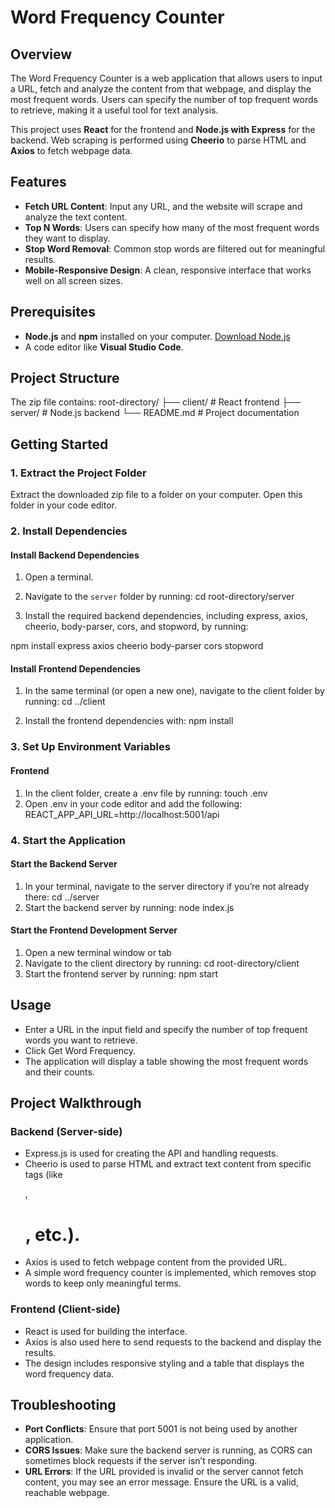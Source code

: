 # Word Frequency Counter

## Overview
The Word Frequency Counter is a web application that allows users to input a URL, fetch and analyze the content from that webpage, and display the most frequent words. Users can specify the number of top frequent words to retrieve, making it a useful tool for text analysis.

This project uses **React** for the frontend and **Node.js with Express** for the backend. Web scraping is performed using **Cheerio** to parse HTML and **Axios** to fetch webpage data. 

## Features
- **Fetch URL Content**: Input any URL, and the website will scrape and analyze the text content.
- **Top N Words**: Users can specify how many of the most frequent words they want to display.
- **Stop Word Removal**: Common stop words are filtered out for meaningful results.
- **Mobile-Responsive Design**: A clean, responsive interface that works well on all screen sizes.

## Prerequisites
- **Node.js** and **npm** installed on your computer. [Download Node.js](https://nodejs.org/)
- A code editor like **Visual Studio Code**.

## Project Structure
The zip file contains:
root-directory/
├── client/          # React frontend
├── server/          # Node.js backend
└── README.md        # Project documentation


## Getting Started

### 1. Extract the Project Folder
Extract the downloaded zip file to a folder on your computer. Open this folder in your code editor.

### 2. Install Dependencies

#### Install Backend Dependencies
1. Open a terminal.
2. Navigate to the `server` folder by running:
   cd root-directory/server

3. Install the required backend dependencies, including express, axios, cheerio, body-parser, cors, and stopword, by running:

npm install express axios cheerio body-parser cors stopword

#### Install Frontend Dependencies

1. In the same terminal (or open a new one), navigate to the client folder by running:
    cd ../client

2. Install the frontend dependencies with:
     npm install

### 3. Set Up Environment Variables

#### Frontend
1. In the client folder, create a .env file by running:
    touch .env
2. Open .env in your code editor and add the following:
    REACT_APP_API_URL=http://localhost:5001/api

### 4. Start the Application

#### Start the Backend Server

1. In your terminal, navigate to the server directory if you’re not already there:
    cd ../server
2. Start the backend server by running:
    node index.js

#### Start the Frontend Development Server

1. Open a new terminal window or tab
2. Navigate to the client directory by running:
    cd root-directory/client
3. Start the frontend server by running:
    npm start

## Usage

- Enter a URL in the input field and specify the number of top frequent words you want to retrieve.
- Click Get Word Frequency.
- The application will display a table showing the most frequent words and their counts.

## Project Walkthrough

### Backend (Server-side)
- Express.js is used for creating the API and handling requests.
- Cheerio is used to parse HTML and extract text content from specific tags (like <p>, <h1>, etc.).
- Axios is used to fetch webpage content from the provided URL.
- A simple word frequency counter is implemented, which removes stop words to keep only meaningful terms.
### Frontend (Client-side)
- React is used for building the interface.
- Axios is also used here to send requests to the backend and display the results.
- The design includes responsive styling and a table that displays the word frequency data.

## Troubleshooting
-  **Port Conflicts**: Ensure that port 5001 is not being used by another application.
- **CORS Issues**: Make sure the backend server is running, as CORS can sometimes block requests if the server isn’t responding.
- **URL Errors**: If the URL provided is invalid or the server cannot fetch content, you may see an error message. Ensure the URL is a valid, reachable webpage.



